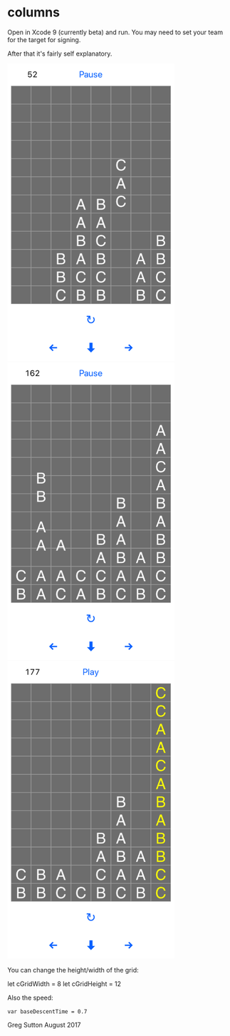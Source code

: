# columns
Open in Xcode 9 (currently beta) and run. You may need to set your team for the target for signing.

After that it's fairly self explanatory.

<img src="screenshot1.png" width="375" height="667" />
<img src="screenshot2.png" width="375" height="667" />
<img src="screenshot3.png" width="375" height="667" />

You can change the height/width of the grid:

let cGridWidth = 8
let cGridHeight = 12

Also the speed:

    var baseDescentTime = 0.7



 Greg Sutton
 August 2017